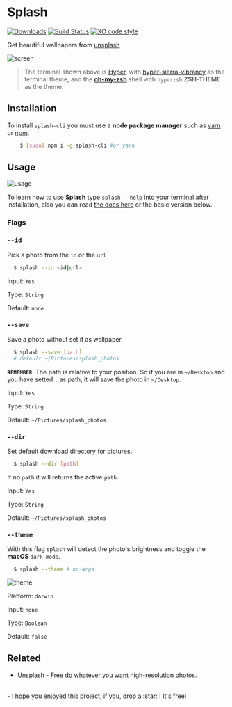 # Splash
[![Downloads][downloads]][npm-url] [![Build Status](https://travis-ci.org/Rawnly/splash-cli.svg?branch=master)](build_url)
[![XO code style](https://img.shields.io/badge/code_style-XO-5ed9c7.svg)](xo_url)

Get beautiful wallpapers from [unsplash](unsplash)



![screen](https://cloud.githubusercontent.com/assets/16429579/21467810/3f37f348-c9fa-11e6-9c6a-82fa8364f5e6.png)
> The terminal shown above is [Hyper](hyper), with [hyper-sierra-vibrancy](hyper-sierra-vibrancy) as the terminal theme, and the [**oh-my-zsh**](oh-my-zsh) shell with `hyperzsh` **ZSH-THEME** as the theme.

## Installation
To install `splash-cli` you must use a **node package manager** such as [yarn](yarn) or [npm](npm).

```bash
	$ [sudo] npm i -g splash-cli #or yarn
```

## Usage
![usage](https://cloud.githubusercontent.com/assets/11269635/21428079/7b24cc80-c858-11e6-8dc3-2e164d23804a.gif)

To learn how to use **Splash** type `splash --help` into your terminal after installation, also you can read [the docs here](documentation/api.md) or the basic version below.

### Flags
### `--id`
Pick a photo from the `id` or the `url`
```bash
  $ splash --id <id|url>
```
Input: `Yes`<br>

Type: `String`<br>

Default: `none`

### `--save`
Save a photo without set it as wallpaper.
```bash
  $ splash --save [path]
  # default ~/Pictures/splash_photos
```
**`REMEMBER`**: The path is relative to your position. So if you are in `~/Desktop` and you have setted `.` as path, it will save the photo in `~/Desktop`.

Input: `Yes`<br>

Type: `String`<br>

Default: `~/Pictures/splash_photos`

### `--dir`
Set default download directory for pictures.

```bash
  $ splash --dir [path]
```

If no `path` it will returns the active `path`.

Input: `Yes`<br>

Type: `String`<br>

Default: `~/Pictures/splash_photos`

### `--theme`
With this flag `splash` will detect the photo's brightness and toggle the **macOS** `dark-mode`.
```bash
  $ splash --theme # no-args
```

![theme](https://cloud.githubusercontent.com/assets/16429579/23823903/7dcdba94-066c-11e7-9dc4-23cf338c80f5.png)


Platform: `darwin`<br>

Input: `none`<br>

Type: `Boolean`<br>

Default: `false`



## Related
- [Unsplash](https://unsplash.com/) - Free [do whatever you want](https://unsplash.com/license) high-resolution photos.



<br>
-
I hope you enjoyed this project, if you, drop a :star: ! It's free!  




[latest]: https://github.com/rawnly/splash-cli/releases/latest
[npm-url]: https://npmjs.org/package/splash-cli
[downloads]:http://img.shields.io/npm/dm/splash-cli.svg
[npm-image]: http://img.shields.io/npm/v/splash-cli.svg
[unsplash]: http://unsplash.com
[hyper]: https://hyper.is
[hyper-sierra-vibrancy]: https://npmjs.org/package/hyper-sierra-vibrancy
[oh-my-zsh]: https://github.com/robbyrussell/oh-my-zsh
[yarn]: https://github.com/yarnpkg/yarn
[npm]: https://npmjs.org
[build_badge]: https://travis-ci.org/Rawnly/splash-cli.svg?branch=master
[build_url]: https://travis-ci.org/Rawnly/splash-cli
[xo_badge]: https://img.shields.io/badge/code_style-XO-5ed9c7.svg
[xo_url]: https://github.com/sindresorhus/xo
